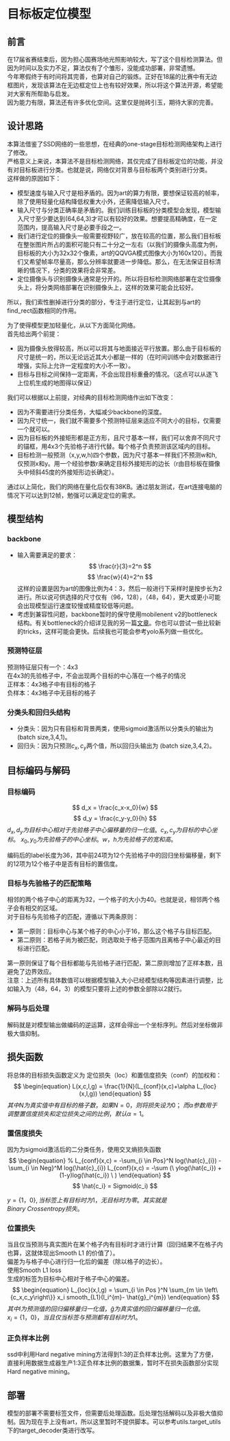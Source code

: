 # 目标板定位模型
## 前言
在17届省赛结束后，因为担心国赛场地光照影响较大，写了这个目标检测算法。但因为时间以及实力不足，算法仅有了个雏形，没能成功部署，非常遗憾。    
今年寒假终于有时间将其完善，也算对自己的锻炼。正好在18届的比赛中有无边框图片，发现该算法在无边框定位上也有较好效果，所以将这个算法开源，希望能对大家有所帮助与启发。    
因为能力有限，算法还有许多优化空间。这里仅是抛砖引玉，期待大家的完善。
## 设计思路
本算法借鉴了SSD网络的一些思想，在经典的one-stage目标检测网络架构上进行了修改。    
严格意义上来说，本算法不是目标检测网络，其仅完成了目标板定位的功能，并没有对目标板进行分类。也就是说，网络仅对背景与目标板两个类别进行分类。    
这样做的原因如下：    
+ 模型速度与输入尺寸是相矛盾的。因为art的算力有限，要想保证较高的帧率，除了使用轻量化结构降低权重大小外，还需降低输入尺寸。
+ 输入尺寸与分类正确率是矛盾的。我们训练目标板的分类模型会发现，模型输入尺寸至少要达到(64,64,3)才可以有较好的效果。想要提高精确度，在一定范围内，提高输入尺寸是必要手段之一。   
+ 我们进行定位的摄像头一般需要视野较广，放在较高的位置，那么我们目标板在整张图片所占的面积可能只有二十分之一左右（以我们的摄像头高度为例，目标板的大小为32x32个像素，art的QQVGA模式图像大小为160x120）。而我们又希望帧率尽量高，那么分辨率就要进一步降低。那么，在无法保证目标清晰的情况下，分类的效果将会非常差。
+ 定位摄像头与识别摄像头通常是分开的。所以将目标检测网络部署在定位摄像头上，将分类网络部署在识别摄像头上，这样的效果可能会比较好。

所以，我们索性删掉进行分类的部分，专注于进行定位，让其起到与art的find_rect函数相同的作用。  

为了使得模型更加轻量化，从以下方面简化网络。    
首先给出两个前提：
+ 因为摄像头放得较高，所以可以将其与地面接近平行放置。那么由于目标板的尺寸是统一的，所以无论远近其大小都是一样的（在时间训练中会对数据进行增强，实际上允许一定程度的大小不一致）。    
+ 目标与目标之间保持一定距离，不会出现目标重叠的情况。（这点可以从逐飞上位机生成的地图得以保证）

我们可以根据以上前提，对经典的目标检测网络作出如下改变：
+ 因为不需要进行分类任务，大幅减少backbone的深度。
+ 因为尺寸统一，我们就不需要多个预测特征层来适应不同大小的目标，仅需要一个就可以。
+ 因为目标板的外接矩形都是正方形，且尺寸基本一样，我们可以舍弃不同尺寸的锚框，用4x3个先验格子进行代替。每个格子负责预测该区域内的目标。
+ 目标检测一般预测（x,y,w,h)四个参数，因为尺寸基本一样我们不预测w和h,仅预测x和y。用一个经验参数r来确定目标外接矩形的边长（r由目标板在摄像头中倾斜45度的外接矩形边长确定）。

通过以上简化，我们的网络在量化后仅有38KB。通过朋友测试，在art连接电脑的情况下可以达到12帧，勉强可以满足定位的需求。


## 模型结构
### backbone
+ 输入需要满足的要求：  
    $$
        \frac{r}{3}=2^n 
    $$
    $$
        \frac{w}{4}=2^n    
    $$
    这样的设置是因为art的图像比例为4：3，然后一般进行下采样时是按步长为2进行。所以说可供选择的尺寸仅有（96，128），（48，64），更大或更小可能会出现模型运行速度较慢或精度较低等问题。
+ 考虑到兼容性问题，backbone暂时的保守使用mobilenent v2的bottleneck结构。有关bottleneck的介绍详见我的另一篇[文章](./docs/backbone.md)。你也可以尝试一些比较新的tricks，这样可能会更快。后续我也可能会参考yolo系列做一些优化。
### 预测特征层
预测特征层只有一个：4x3     
在4x3的先验格子中，不会出现两个目标的中心落在一个格子的情况    
正样本：4x3格子中有目标的格子   
负样本：4x3格子中无目标的格子   

### 分类头和回归头结构
+ 分类头：因为只有目标和背景两类，使用sigmoid激活所以分类头的输出为 (batch size,3,4,1)。
+ 回归头：因为只预测$c_x,c_y$两个值，所以回归头输出为 (batch size,3,4,2)。

## 目标编码与解码
### 目标编码
$$
    d_x = \frac{c_x-x_0}{w} 
$$
$$
    d_y = \frac{c_y-y_0}{h}
$$
$d_x,d_y为目标中心相对于先验格子中心偏移量的归一化值。c_x,c_y为目标的中心坐标。$
$x_0,y_0为先验格子的中心坐标。w，h为先验格子的宽和高。$

编码后的label长度为36，其中前24项为12个先验格子中的回归坐标偏移量，剩下的12项为12个格子中是否有目标的置信度。

### 目标与先验格子的匹配策略
相邻的两个格子中心的距离为32，一个格子的大小为40。也就是说，相邻两个格子会有相交的区域。     
对于目标与先验格子的匹配，遵循以下两条原则：      
+ 第一原则：目标中心与某个格子的中心小于16，那么这个格子与目标匹配。
+ 第二原则：若格子尚为被匹配，则选取处于格子范围内且离格子中心最近的目标进行匹配。 

第一原则保证了每个目标都能与先验格子进行匹配，第二原则增加了正样本数，且避免了边界效应。    
注意：上述所有具体数值可以根据模型输入大小已经模型结构等因素进行调整，比如输入为（48，64，3）的模型只要将上述的参数全部除以2就行。
### 解码与后处理
解码就是对模型输出做编码的逆运算，这样会得出一个坐标序列。然后对坐标做非极大值抑制。
## 损失函数  
将总体的目标损失函数定义为 定位损失（loc）和置信度损失（conf）的加权和：
$$
\begin{equation}
L(x,c,l,g) = \frac{1}{N}(L_{conf}(x,c)+\alpha L_{loc} (x,l,g))
\end{equation}
$$
$其中N为真实值中有目标的格子数，如果N=0，则将损失设为0；$
$而 α 参数用于调整置信度损失和定位损失之间的比例，默认 α=1。$
### 置信度损失  
因为为sigmoid激活后的二分类任务，使用交叉熵损失函数    
$$
\begin{equation}
    % L_{conf}(x,c) = -\sum_{i \in Pos}^N  log(\hat{c}_{i}) - \sum_{i \in Neg}^M log(\hat{c}_{i}) 
    L_{conf}(x,c) = -\sum (\ ylog(\hat{c_i}) +(1-y)log(\hat{c_i}) \ )
\end{equation}
$$
$$
    \hat{c_i} = Sigmoid(c_i)
$$
<!-- $Pos定义为格子上有目标的样本，Neg定义为格子上没有目标的样本。这里的有无目标指的是真实值，而非预测值。$ -->
$y=\left\{1，0\right\},当标签上有目标时为1，无目标时为零。其实就是Binary \ Crossentropy 损失。$

### 位置损失  
当且仅当预测与真实图片在某个格子内有目标时才进行计算（回归结果不在格子内也算，这就体现出Smooth L1 的价值了）。  
偏差为与格子中心进行归一化后的偏差（除以格子的边长）。      
使用Smooth L1 loss  
生成的标签为目标中心相对于格子中心的偏差。   
$$
\begin{equation}
    L_{loc}(x,l,g) = \sum_{i \in Pos }^N \sum_{m \in \left\{c_x,c_y\right\}} x_i smooth_{L1}(l_i^{m}- \hat{g}_i^{m})
\end{equation}
$$
$其中l为预测值的回归偏移量归一化值，\hat{g}为真实值的回归偏移量归一化值。$  
$x_i=\left\{1，0\right\}，当且仅当标签与预测都有目标时为1。$
### 正负样本比例
ssd中利用Hard negative mining方法得到1:3的正负样本比例。这里为了方便，直接利用数据生成器生产1:3正负样本比例的数据集，暂时不在损失函数部分实现Hard negative mining。

## 部署
模型的部署不需要标签文件，但需要后处理函数。后处理包括解码以及非极大值抑制。因为现在手上没有art，所以这里暂时不提供脚本。可以参考utils.target_utils下的target_decoder类进行改写。



